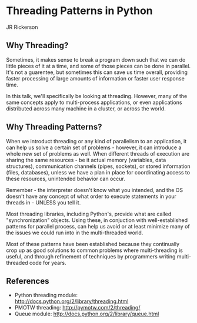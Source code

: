 Threading Patterns in Python
============================
JR Rickerson

Why Threading?
--------------
Sometimes, it makes sense to break a program down such that we can do little
pieces of it at a time, and some of those pieces can be done in parallel. It's
not a guarentee, but sometimes this can save us time overall, providing faster
processing of large amounts of information or faster user response time.

In this talk, we'll specifically be looking at threading.  However, many of
the same concepts apply to multi-process applications, or even applications
distributed across many machine in a cluster, or across the world.

Why Threading Patterns?
-----------------------
When we introduct threading or any kind of parallelism to an application, it
can help us solve a certain set of problems - however, it can introduce a whole
new set of problems as well.  When different threads of execution are sharing
the same resources - be it actual memory (variables, data structures),
communication channels (pipes, sockets), or stored information (files,
databases), unless we have a plan in place for coordinating access to these
resources, unintended behavior can occur.

Remember - the interpreter doesn't know what you intended, and the OS doesn't
have any concept of what order to execute statements in your threads in -
UNLESS you tell it.

Most threading libraries, including Python's, provide what are called
"synchronization" objects.  Using these, in conjuction with well-established
patterns for parallel process, can help us avoid or at least minimize many of 
the issues we could run into in the multi-threaded world.

Most of these patterns have been established because they continually crop up
as good solutions to common problems where multi-threading is useful, and
through refinement of techniques by programmers writing multi-threaded code
for years.

References
----------
* Python threading module: http://docs.python.org/2/library/threading.html
* PMOTW threading: http://pymotw.com/2/threading/
* Queue module: http://docs.python.org/2/library/queue.html

